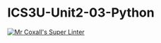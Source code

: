 # ICS3U-Unit2-03-Python

[![Mr Coxall's Super Linter](https://github.com/Emmanuel-Fofeyin/ICS3U-Unit2-03-Python/workflows/Mr%20Coxall's%20Super%20Linter/badge.svg)](https://github.com/Emmanuel-Fofeyin/ICS3U-Unit2-03-Python/actions/)
